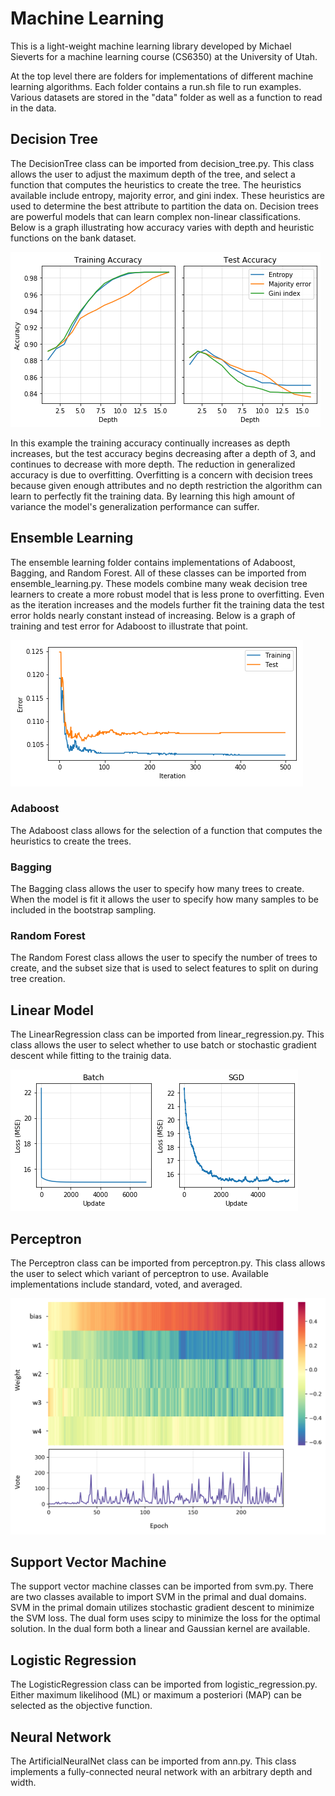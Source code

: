 # Machine Learning

This is a light-weight machine learning library developed by Michael Sieverts for a machine learning course (CS6350) at the University of Utah.

At the top level there are folders for implementations of different machine learning algorithms. Each folder contains a run.sh file to run examples. Various datasets are stored in the "data" folder as well as a function to read in the data. 

## Decision Tree

The DecisionTree class can be imported from decision_tree.py. This class allows the user to adjust the maximum depth of the tree, and select a function that computes the heuristics to create the tree. The heuristics available include entropy, majority error, and gini index. These heuristics are used to determine the best attribute to partition the data on. Decision trees are powerful models that can learn complex non-linear classifications. Below is a graph illustrating how accuracy varies with depth and heuristic functions on the bank dataset. 

![decision tree accuracy bank](plots/decisionTree_bank_accuracy.png)

In this example the training accuracy continually increases as depth increases, but the test accuracy begins decreasing after a depth of 3, and continues to decrease with more depth. The reduction in generalized accuracy is due to overfitting. Overfitting is a concern with decision trees because given enough attributes and no depth restriction the algorithm can learn to perfectly fit the training data. By learning this high amount of variance the model's generalization performance can suffer.

## Ensemble Learning

The ensemble learning folder contains implementations of Adaboost, Bagging, and Random Forest. All of these classes can be imported from ensemble_learning.py. These models combine many weak decision tree learners to create a more robust model that is less prone to overfitting. Even as the iteration increases and the models further fit the training data the test error holds nearly constant instead of increasing. Below is a graph of training and test error for Adaboost to illustrate that point. 

![](plots/ensemble_Adaboost_error.png)

### Adaboost

The Adaboost class allows for the selection of a function that computes the heuristics to create the trees. 

### Bagging

The Bagging class allows the user to specify how many trees to create. When the model is fit it allows the user to specify how many samples to be included in the bootstrap sampling.

### Random Forest

The Random Forest class allows the user to specify the number of trees to create, and the subset size that is used to select features to split on during tree creation.

## Linear Model

The LinearRegression class can be imported from linear_regression.py. This class allows the user to select whether to use batch or stochastic gradient descent while fitting to the trainig data.

![](plots/linearRegression_error.png)

## Perceptron

The Perceptron class can be imported from perceptron.py. This class allows the user to select which variant of perceptron to use. Available implementations include standard, voted, and averaged. 

<img src=plots/perceptron_weight.png  alt="perceptron weight" width="650">

## Support Vector Machine

The support vector machine classes can be imported from svm.py. There are two classes available to import SVM in the primal and dual domains. SVM in the primal domain utilizes stochastic gradient descent to minimize the SVM loss. The dual form uses scipy to minimize the loss for the optimal solution. In the dual form both a linear and Gaussian kernel are available.

## Logistic Regression

The LogisticRegression class can be imported from logistic_regression.py. Either maximum likelihood (ML) or maximum a posteriori (MAP) can be selected as the objective function. 

## Neural Network

The ArtificialNeuralNet class can be imported from ann.py. This class implements a fully-connected neural network with an arbitrary depth and width. 

